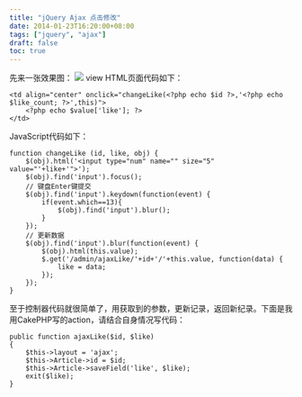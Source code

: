 ```yaml
---
title: "jQuery Ajax 点击修改"
date: 2014-01-23T16:20:00+08:00
tags: ["jquery", "ajax"] 
draft: false
toc: true
---
```


先来一张效果图： ![](https://blog-1251237404.cos.ap-guangzhou.myqcloud.com/20190424160945.png) view HTML页面代码如下：


    <td align="center" onclick="changeLike(<?php echo $id ?>,'<?php echo $like_count; ?>',this)">
        <?php echo $value['like']; ?>
    </td>

JavaScript代码如下：


    function changeLike (id, like, obj) {
        $(obj).html('<input type="num" name="" size="5" value="'+like+'">');
        $(obj).find('input').focus();
        // 键盘Enter键提交
        $(obj).find('input').keydown(function(event) {
            if(event.which==13){
                $(obj).find('input').blur();
            }
        });
        // 更新数据
        $(obj).find('input').blur(function(event) {
            $(obj).html(this.value);
            $.get('/admin/ajaxLike/'+id+'/'+this.value, function(data) {
                like = data;
            });
        });
    }

至于控制器代码就很简单了，用获取到的参数，更新记录，返回新纪录。下面是我用CakePHP写的action，请结合自身情况写代码：


    public function ajaxLike($id, $like)
    {
        $this->layout = 'ajax';
        $this->Article->id = $id;
        $this->Article->saveField('like', $like);
        exit($like);
    }
